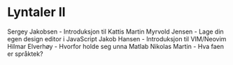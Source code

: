 # Lyntaler II

Sergey Jakobsen - Introduksjon til Kattis
Martin Myrvold Jensen - Lage din egen design editor i JavaScript
Jakob Hansen - Introduksjon til VIM/Neovim
Hilmar Elverhøy - Hvorfor holde seg unna Matlab
Nikolas Martin - Hva faen er språktek?
